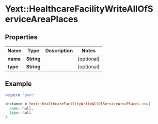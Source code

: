 # Yext::HealthcareFacilityWriteAllOfServiceAreaPlaces

## Properties

| Name | Type | Description | Notes |
| ---- | ---- | ----------- | ----- |
| **name** | **String** |  | [optional] |
| **type** | **String** |  | [optional] |

## Example

```ruby
require 'yext'

instance = Yext::HealthcareFacilityWriteAllOfServiceAreaPlaces.new(
  name: null,
  type: null
)
```

